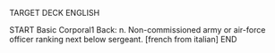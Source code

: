 TARGET DECK
ENGLISH

START
Basic
Corporal1
Back: n. Non-commissioned army or air-force officer ranking next below sergeant. [french from italian]
END
